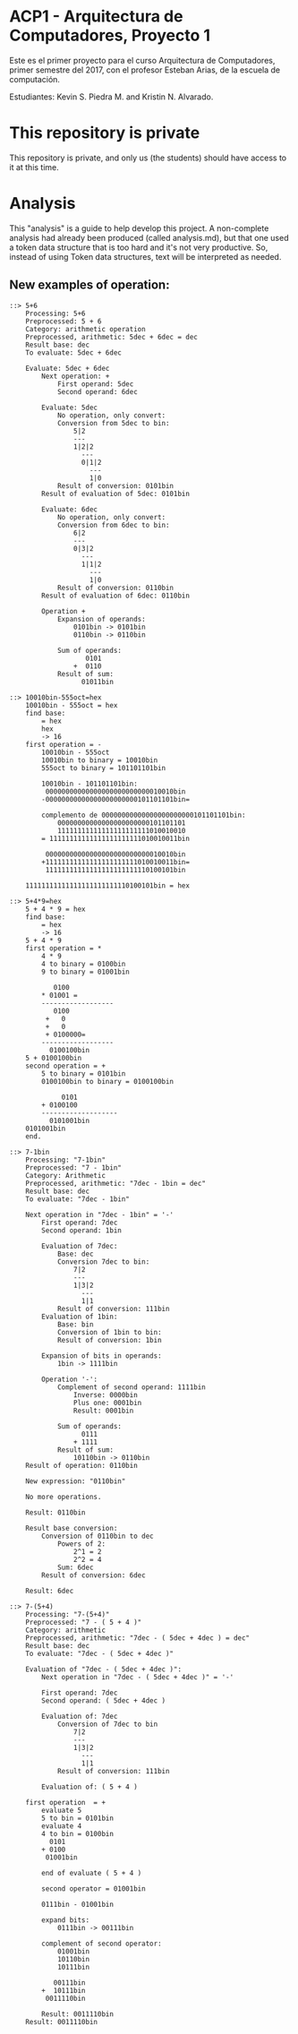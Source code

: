 
# ACP1 - Arquitectura de Computadores, Proyecto 1

Este es el primer proyecto para el curso Arquitectura de Computadores, primer semestre del 2017, con el profesor Esteban Arias, de la escuela de computación.

Estudiantes: Kevin S. Piedra M. and Kristin N. Alvarado.

# This repository is private

This repository is private, and only us (the students) should have access to it at this time.

# Analysis

This "analysis" is a guide to help develop this project. A non-complete analysis had already been produced (called analysis.md), but that one used a token data structure that is too hard and it's not very productive. So, instead of using Token data structures, text will be interpreted as needed.

## New examples of operation:

	::> 5+6
		Processing: 5+6
		Preprocessed: 5 + 6
		Category: arithmetic operation
		Preprocessed, arithmetic: 5dec + 6dec = dec
		Result base: dec
		To evaluate: 5dec + 6dec
		
		Evaluate: 5dec + 6dec
			Next operation: +
				First operand: 5dec
				Second operand: 6dec
				
			Evaluate: 5dec
				No operation, only convert:
				Conversion from 5dec to bin:
					5|2
					---
					1|2|2
					  ---
					  0|1|2
						---
						1|0
				Result of conversion: 0101bin
			Result of evaluation of 5dec: 0101bin
			
			Evaluate: 6dec
				No operation, only convert:
				Conversion from 6dec to bin:
					6|2
					---
					0|3|2
					  ---
					  1|1|2
						---
						1|0
				Result of conversion: 0110bin
			Result of evaluation of 6dec: 0110bin
			
			Operation +
				Expansion of operands:
					0101bin -> 0101bin
					0110bin -> 0110bin
				
				Sum of operands:
					   0101
					+  0110
				Result of sum:
					  01011bin

	::> 10010bin-555oct=hex
		10010bin - 555oct = hex
		find base:
			= hex
			hex
			-> 16
		first operation = -
			10010bin - 555oct
			10010bin to binary = 10010bin
			555oct to binary = 101101101bin
			
			10010bin - 101101101bin:
			 00000000000000000000000000010010bin
			-00000000000000000000000101101101bin=
			
			complemento de 00000000000000000000000101101101bin:
				00000000000000000000000101101101
				11111111111111111111111010010010
			= 11111111111111111111111010010011bin
			
			 00000000000000000000000000010010bin
			+11111111111111111111111010010011bin=
			 11111111111111111111111110100101bin
			
		11111111111111111111111110100101bin = hex

	::> 5+4*9=hex
		5 + 4 * 9 = hex
		find base:
			= hex
			-> 16
		5 + 4 * 9
		first operation = *
			4 * 9
			4 to binary = 0100bin
			9 to binary = 01001bin
			
			   0100
			* 01001 =
			------------------
			   0100
			 +   0
			 +   0
			 + 0100000=
			------------------
			  0100100bin
		5 + 0100100bin
		second operation = +
			5 to binary = 0101bin
			0100100bin to binary = 0100100bin
			
				 0101
			+ 0100100
			-------------------
			  0101001bin
		0101001bin
		end.

	::> 7-1bin
		Processing: "7-1bin"
		Preprocessed: "7 - 1bin"
		Category: Arithmetic
		Preprocessed, arithmetic: "7dec - 1bin = dec"
		Result base: dec
		To evaluate: "7dec - 1bin"
		
		Next operation in "7dec - 1bin" = '-'
			First operand: 7dec
			Second operand: 1bin
			
			Evaluation of 7dec:
				Base: dec
				Conversion 7dec to bin:
					7|2
					---
					1|3|2
					  ---
					  1|1
				Result of conversion: 111bin
			Evaluation of 1bin:
				Base: bin
				Conversion of 1bin to bin:
				Result of conversion: 1bin
			
			Expansion of bits in operands:
				1bin -> 1111bin
			
			Operation '-':
				Complement of second operand: 1111bin
					Inverse: 0000bin
					Plus one: 0001bin
					Result: 0001bin
			
				Sum of operands:
					  0111
					+ 1111
				Result of sum:
					10110bin -> 0110bin
		Result of operation: 0110bin
		
		New expression: "0110bin"
		
		No more operations.
		
		Result: 0110bin
		
		Result base conversion:
			Conversion of 0110bin to dec
				Powers of 2:
					2^1 = 2
					2^2 = 4
				Sum: 6dec
			Result of conversion: 6dec
		
		Result: 6dec

	::> 7-(5+4)
		Processing: "7-(5+4)"
		Preprocessed: "7 - ( 5 + 4 )"
		Category: arithmetic
		Preprocessed, arithmetic: "7dec - ( 5dec + 4dec ) = dec"
		Result base: dec
		To evaluate: "7dec - ( 5dec + 4dec )"
		
		Evaluation of "7dec - ( 5dec + 4dec )":
			Next operation in "7dec - ( 5dec + 4dec )" = '-'
			
			First operand: 7dec
			Second operand: ( 5dec + 4dec )
			
			Evaluation of: 7dec
				Conversion of 7dec to bin
					7|2
					---
					1|3|2
					  ---
					  1|1
				Result of conversion: 111bin
			
			Evaluation of: ( 5 + 4 )
		
		first operation  = +
			evaluate 5
			5 to bin = 0101bin
			evaluate 4
			4 to bin = 0100bin
			  0101
			+ 0100
			 01001bin
			
			end of evaluate ( 5 + 4 )
		
			second operator = 01001bin
			
			0111bin - 01001bin
			
			expand bits:
				0111bin -> 00111bin
			
			complement of second operator:
				01001bin
				10110bin
				10111bin
			
			   00111bin
			+  10111bin
			 0011110bin
			
			Result: 0011110bin
		Result: 0011110bin

	


